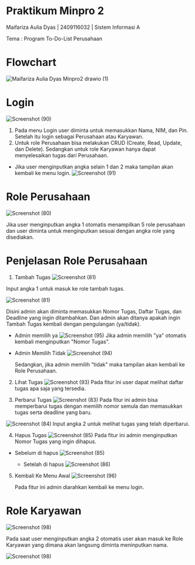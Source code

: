 # Praktikum Minpro 2
Maifariza Aulia Dyas | 2409116032 | Sistem Informasi A

Tema : Program To-Do-List Perusahaan 

# Flowchart
![Maifariza Aulia Dyas Minpro2 drawio (1)](https://github.com/user-attachments/assets/1ca403cc-00a5-4c88-8811-70d244f13617)

# Login
![Screenshot (90)](https://github.com/user-attachments/assets/5f66a81a-50df-427a-a2b4-695a58aa028a)


1. Pada menu Login user diminta untuk memasukkan Nama, NIM, dan Pin. Setelah itu login sebagai Perusahaan atau Karyawan.
2. Untuk role Perusahaan bisa melakukan CRUD (Create, Read, Update, dan Delete).
Sedangkan untuk role Karyawan hanya dapat menyelesaikan tugas dari Perusahaan.
* Jika user menginputkan angka selain 1 dan 2 maka tampilan akan kembali ke menu login.
  ![Screenshot (91)](https://github.com/user-attachments/assets/10bf6b52-8609-4998-826f-73ac5a311dbe)


# Role Perusahaan 
![Screenshot (80)](https://github.com/user-attachments/assets/85ba982b-ab34-4cfb-a8ad-e8f319f32a8c)

Jika user menginputkan angka 1 otomatis menampilkan 5 role perusahaan dan user diminta untuk menginputkan sesuai dengan angka role yang disediakan.


# Penjelasan Role Perusahaan
1. Tambah Tugas
![Screenshot (81)](https://github.com/user-attachments/assets/94ade6ff-8686-4e32-9191-4bcf2017bed3)

Input angka 1 untuk masuk ke role tambah tugas.

![Screenshot (81)](https://github.com/user-attachments/assets/764dd48c-5d82-404c-8831-3292c1f2d29d)

Disini admin akan diminta memasukkan Nomor Tugas, Daftar Tugas, dan Deadline yang ingin ditambahkan. Dan admin akan ditanya apakah ingin Tambah Tugas kembali dengan pengulangan (ya/tidak).

* Admin memilih ya
![Screenshot (95)](https://github.com/user-attachments/assets/7b740f05-3767-47ae-ab0c-0cf65912d753)
Jika admin memilih "ya" otomatis kembali menginputkan "Nomor Tugas".

* Admin Memilih Tidak
  ![Screenshot (94)](https://github.com/user-attachments/assets/5d51401d-c15d-46c6-bc73-d625476386eb)
  
  Sedangkan, jika admin memilih "tidak" maka tampilan akan kembali ke Role Perusahaan.

2. Lihat Tugas
   ![Screenshot (93)](https://github.com/user-attachments/assets/8ff0d6bf-9cb2-4fdb-af0e-06b5f29b2a88)
   Pada fitur ini user dapat melihat daftar tugas apa saja yang tersedia.

3. Perbarui Tugas
  ![Screenshot (83)](https://github.com/user-attachments/assets/ca2a3486-213a-4f43-afed-0fae8d91616a)
Pada fitur ini admin bisa memperbarui tugas dengan memilih nomor semula dan memasukkan tugas serta deadline yang baru.

![Screenshot (84)](https://github.com/user-attachments/assets/6303ded8-a9f1-4e5d-bde0-f6ae7a08756d)
Input angka 2 untuk melihat tugas yang telah diperbarui.

4. Hapus Tugas
   ![Screenshot (85)](https://github.com/user-attachments/assets/08a3c983-c2c1-44f4-b004-1a8b4a7dc36d)
   Pada fitur ini admin menginputkan Nomor Tugas yang ingin dihapus.
   
* Sebelum di hapus
    ![Screenshot (85)](https://github.com/user-attachments/assets/49935bf6-1b53-4383-aab9-168bd4b26694)

  * Setelah di hapus
![Screenshot (86)](https://github.com/user-attachments/assets/46a8ed5d-2124-46ca-8c0c-8a19004a5bd1)

5. Kembali Ke Menu Awal
   ![Screenshot (96)](https://github.com/user-attachments/assets/a5ad2f71-5be3-4d64-9874-939d40181714)

   Pada fitur ini admin diarahkan kembali ke menu login.

# Role Karyawan
![Screenshot (98)](https://github.com/user-attachments/assets/58a63830-4cba-4896-8272-3d04459e81f4)

Pada saat user menginputkan angka 2 otomatis user akan masuk ke Role Karyawan yang dimana akan langsung diminta meninputkan nama.

![Screenshot (98)](https://github.com/user-attachments/assets/127b9a38-a7bb-467f-a1b3-c1236bf9dfdf)
